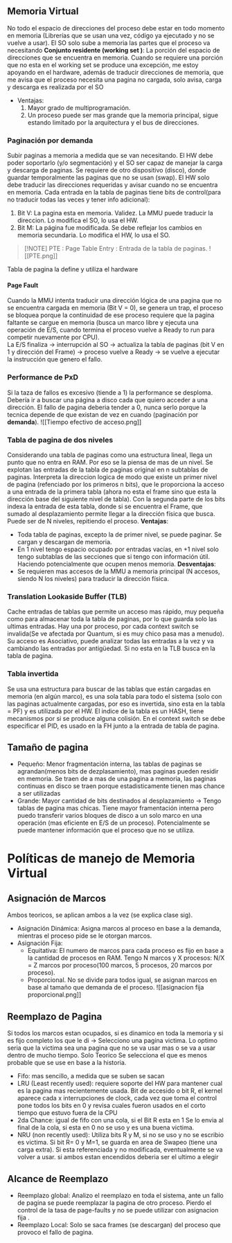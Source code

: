## Memoria Virtual
No todo el espacio de direcciones del proceso debe estar en todo momento en memoria (Librerías que se usan una vez, código ya ejecutado y no se vuelve a usar). El SO solo sube a memoria las partes que el proceso va necesitando
**Conjunto residente (working set )**: La porción del espacio de direcciones que se encuentra en memoria. Cuando se requiere una porción que no esta en el working set se produce una excepción, me estoy apoyando en el hardware, además de traducir direcciones de memoria, que me avisa que el proceso necesita una pagina no cargada, solo avisa, carga y descarga es realizada por el SO 
- Ventajas:
	1. Mayor grado de multiprogramación.
	2. Un proceso puede ser mas grande que la memoria principal, sigue estando limitado por la arquitectura y el bus de direcciones.
### Paginación por demanda
Subir paginas a memoria a medida que se van necesitando. El HW debe poder soportarlo (y/o segmentación) y el SO ser capaz de manejar la carga y descarga de paginas. Se requiere de otro dispositivo (disco), donde guardar temporalmente las paginas que no se usan (swap). El HW solo debe traducir las direcciones requeridas y avisar cuando no se encuentra en memoria.
Cada entrada en la tabla de paginas tiene bits de control(para no traducir todas las veces y tener info adicional):
1. Bit V: La pagina esta en memoria. Validez. La MMU puede traducir la direccion. Lo modifica el SO, lo usa el HW.
2. Bit M: La página fue modificada. Se debe reflejar los cambios en memoria secundaria. Lo modifica el HW, lo usa el SO.

> [!NOTE] PTE : Page Table Entry : Entrada de la tabla de paginas.
![[PTE.png]]

Tabla de pagina la define y utiliza el hardware
#### Page Fault
Cuando la MMU intenta traducir una dirección lógica de una pagina que no se encuentra cargada en memoria (Bit V = 0), se genera un trap, el proceso se bloquea porque la continuidad de ese proceso requiere que la pagina faltante se cargue en memoria (busca un marco libre y ejecuta una operación de E/S, cuando termina el proceso vuelve a Ready to run para competir nuevamente por CPU).  
La E/S finaliza -> interrupción al SO -> actualiza la tabla de paginas (bit V en 1 y dirección del Frame) -> proceso vuelve a Ready -> se vuelve a ejecutar la instrucción que genero el fallo.

### Performance de PxD
Si la taza de fallos es excesivo (tiende a 1) la performance se desploma. Debería ir a buscar una página a disco cada que quiero acceder a una dirección. El fallo de pagina deberia tender a 0, nunca serlo porque la tecnica depende de que existan de vez en cuando (paginación por **demanda**).
![[Tiempo efectivo de acceso.png]]

### Tabla de pagina de dos niveles
Considerando una tabla de paginas como una estructura lineal, llega un punto que no entra en RAM. Por eso se la piensa de mas de un nivel. 
Se explotan las entradas de la tabla de paginas original en n subtablas de paginas. Interpreta la direccion logica de modo que existe un primer nivel de pagina (refenciado por los primeros n bits), que le proporciona la acceso a una entrada de la primera tabla (ahora no esta el frame sino que esta la dirección base del siguiente nivel de tabla). Con la segunda parte de los bits indexa la entrada de esta tabla, donde si se encuentra el Frame, que sumado al desplazamiento permite llegar a la dirección física que busca. Puede ser de N niveles, repitiendo el proceso.
**Ventajas**:
- Toda tabla de paginas, excepto la de primer nivel, se puede paginar. Se cargan y descargan de memoria.
- En 1 nivel tengo espacio ocupado por entradas vacías, en +1 nivel solo tengo subtablas de las secciones que si tengo con información útil. Haciendo potencialmente que ocupen menos memoria. 
**Desventajas**:
- Se requieren mas accesos de la MMU a memoria principal (N accesos, siendo N los niveles) para traducir la dirección física. 
### Translation Lookaside Buffer (TLB)
Cache entradas de tablas que permite un acceso mas rápido, muy pequeña como para almacenar toda la tabla de paginas, por lo que guarda solo las ultimas entradas. Hay una por proceso, por cada context switch se invalida(Se ve afectada por Quantum, si es muy chico pasa mas a menudo). Su acceso es Asociativo, puede analizar todas las entradas a la vez y va cambiando las entradas por antigüedad. Si no esta en la TLB busca en la tabla de pagina.  

### Tabla invertida
Se usa una estructura para buscar de las tablas que están cargadas en memoria (en algún marco), es una sola tabla para todo el sistema (solo con las paginas actualmente cargadas, por eso es invertida, sino esta en la tabla = PF) y es utilizada por el HW.  El indice de la tabla es un HASH, tiene mecanismos por si se produce alguna colisión.  En el context switch se debe especificar el PID, es usado en la FH junto a la entrada de tabla de pagina. 

## Tamaño de pagina 
- Pequeño: Menor fragmentación interna, las tablas de paginas se agrandan(menos bits de dezplasamiento), mas paginas pueden residir en memoria. Se traen de a mas de una pagina a memoria, las paginas continuas en disco se traen porque estadisticamente tienen mas chance a ser utilizadas
- Grande: Mayor cantidad de bits destinados al desplazamiento -> Tengo tablas de pagina mas chicas. Tiene mayor framentación interna pero puedo transferir varios bloques de disco a un solo marco en una operación (mas eficiente en E/S de un proceso). Potencialmente se puede mantener información que el proceso que no se utiliza.
# Políticas de manejo de Memoria Virtual
## Asignación de Marcos
Ambos teoricos, se aplican ambos a la vez (se explica clase sig).
- Asignación Dinámica:  Asigna marcos al proceso en base a la demanda, mientras el proceso pide se le otorgan marcos.
- Asignación Fija: 
	- Equitativa: El numero de marcos para cada proceso es fijo en base a la cantidad de procesos en RAM. Tengo N marcos y X procesos: N/X = Z marcos por proceso(100 marcos, 5 procesos, 20 marcos por proceso).
	- Proporcional. No se divide para todos igual, se asignan marcos en base al tamaño que demanda de el proceso.
	 ![[asignacion fija proporcional.png]]
## Reemplazo de Pagina
Si todos los marcos estan ocupados, si es dinamico en toda la memoria y si es fijo completo los que le di -> Selecciono una pagina victima. 
Lo optimo seria que la victima sea una pagina que no se va usar mas o se va a usar dentro de mucho tiempo. Solo Teorico
Se selecciona el que es menos probable que se use en base a la historia.
- Fifo: mas sencillo, a medida que se suben se sacan
- LRU (Least recently used): requiere soporte del HW para mantener cual es la pagina mas recientemente usada. Bit de accesido o bit R, el kernel aparece cada x interrupciones de clock, cada vez que toma el control pone todos los bits en 0 y revisa cuales fueron usados en el corto tiempo que estuvo fuera de la CPU
- 2da Chance: igual de fifo con una cola, si el Bit R esta en 1 Se lo envia al final de la cola, si esta en 0 no se uso y es una buena victima.
- NRU (non recently used): Utiliza bits R y M, si no se uso y no se escribio es victima. Si bit R= 0 y M=1, se guarda en area de Swapeo (tiene una carga extra). Si esta referenciada y no modificada, eventualmente se va volver a usar. si ambos estan encendidos deberia ser el ultimo a elegir
## Alcance de Reemplazo
- Reemplazo global: Analizo el reemplazo en toda el sistema, ante un fallo de pagina se puede reemplazar la pagina de otro proceso. Pierdo el control de la tasa de page-faults y no se puede utilizar con asignacion fija .
- Reemplazo Local: Solo se saca frames (se descargan) del proceso que provoco el fallo de pagina. 